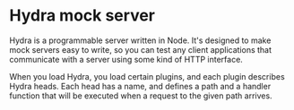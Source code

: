 Hydra mock server
=================

Hydra is a programmable server written in Node. It's designed to make
mock servers easy to write, so you can test any client applications
that communicate with a server using some kind of HTTP interface.

When you load Hydra, you load certain plugins, and each plugin
describes Hydra heads. Each head has a name, and defines a path and a
handler function that will be executed when a request to the given
path arrives.
